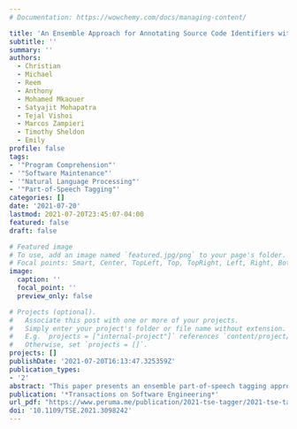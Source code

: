 ```yaml
---
# Documentation: https://wowchemy.com/docs/managing-content/

title: 'An Ensemble Approach for Annotating Source Code Identifiers with Part-of-speech Tags'
subtitle: ''
summary: ''
authors:
  - Christian
  - Michael
  - Reem
  - Anthony
  - Mohamed Mkaouer
  - Satyajit Mohapatra
  - Tejal Vishoi
  - Marcos Zampieri
  - Timothy Sheldon
  - Emily
profile: false
tags:
- '"Program Comprehension"'
- '"Software Maintenance"'
- '"Natural Language Processing"'
- '"Part-of-Speech Tagging"'
categories: []
date: '2021-07-20'
lastmod: 2021-07-20T23:45:07-04:00
featured: false
draft: false

# Featured image
# To use, add an image named `featured.jpg/png` to your page's folder.
# Focal points: Smart, Center, TopLeft, Top, TopRight, Left, Right, BottomLeft, Bottom, BottomRight.
image:
  caption: ''
  focal_point: ''
  preview_only: false

# Projects (optional).
#   Associate this post with one or more of your projects.
#   Simply enter your project's folder or file name without extension.
#   E.g. `projects = ["internal-project"]` references `content/project/deep-learning/index.md`.
#   Otherwise, set `projects = []`.
projects: []
publishDate: '2021-07-20T16:13:47.325359Z'
publication_types:
- '2'
abstract: "This paper presents an ensemble part-of-speech tagging approach for source code identifiers. Ensemble tagging is a technique that uses machine-learning and the output from multiple part-of-speech taggers to annotate natural language text at a higher quality than the part-of-speech taggers are able to obtain independently. Our ensemble uses three state-of-the-art part-of-speech taggers: SWUM, POSSE, and Stanford. We study the quality of the ensemble's annotations on five different types of identifier names: function, class, attribute, parameter, and declaration statement, at the level of both individual words and full identifier names. We also study and discuss the weaknesses of our tagger to promote the future amelioration of these problems through further research. Our results show that the ensemble achieves 75% accuracy at the identifier level and 84-86% accuracy at the word level. This is an increase of +17% points at the identifier level from the closest independent part-of-speech tagger."
publication: '*Transactions on Software Engineering*'
url_pdf: "https://www.peruma.me/publication/2021-tse-tagger/2021-tse-tagger.pdf" 
doi: '10.1109/TSE.2021.3098242'
---
```

